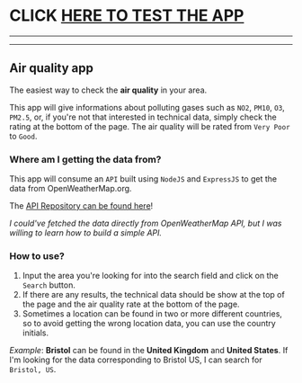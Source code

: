 # CLICK [HERE TO TEST THE APP](http://air-pollution.ddns.net/ "link")


------------

------------

## Air quality app

The easiest way to check the **air quality** in your area.

This app will give informations about polluting gases such as `NO2`, `PM10`, `O3`, `PM2.5`, or, if you're not that interested in technical data, simply check the rating at the bottom of the page. The air quality will be rated from `Very Poor` to `Good`.

### Where am I getting the data from?

This app will consume an `API` built using `NodeJS` and `ExpressJS` to get the data from OpenWeatherMap.org. 

The [API Repository can be found here](https://github.com/iustinionita/air-quality-api "API Repository can be found here")!

*I could've fetched the data directly from OpenWeatherMap API, but I was willing to learn how to build a simple API.*

### How to use?

1. Input the area you're looking for into the search field and click on the `Search` button.
2. If there are any results, the technical data should be show at the top of the page and the air quality rate at the bottom of the page.
3. Sometimes a location can be found in two or more different countries, so to avoid getting the wrong location data, you can use the country initials.

*Example*: **Bristol** can be found in the **United Kingdom** and **United States**. If I'm looking for the data corresponding to Bristol US, I can search for `Bristol, US`.


